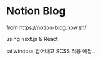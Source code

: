 # Notion Blog

from https://notion-blog.now.sh/

using next.js & React

tailwindcss 걷어내고 SCSS  적용 예정..
